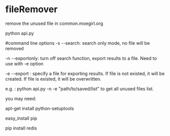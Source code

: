 # fileRemover
remove the unused file in common.moegirl.org

python api.py

#command line options
-s --search: search only mode, no file will be removed

-n --exportonly: turn off search function, export results to a file. Need to use with -e option

-e --export <filename>: specify a file for exporting results. If file is not existed, it will be created. If file is existed, it will be overwritten. 
  
e.g. : python api.py -n -e "path/to/saved/list" to get all unused files list.

you may need:

apt-get install python-setuptools

easy_install pip

pip install redis
